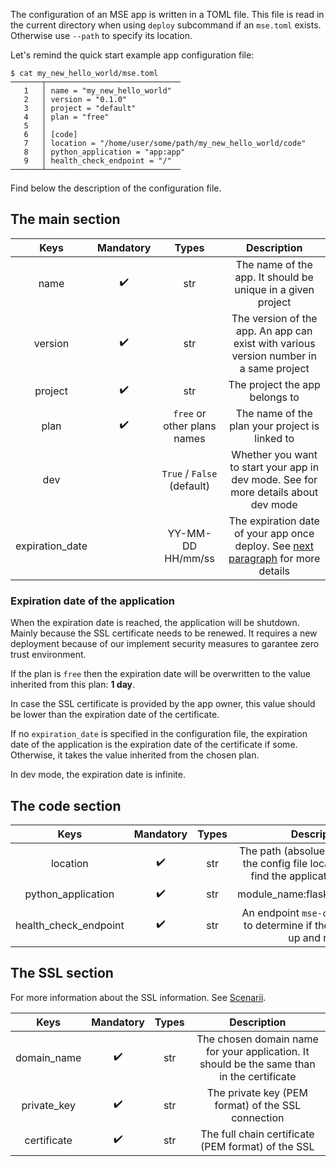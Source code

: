 The configuration of an MSE app is written in a TOML file. This file is read in the current directory when using `deploy` subcommand if an `mse.toml` exists. Otherwise use `--path` to specify its location.

Let's remind the quick start example app configuration file:

```{.bash}
$ cat my_new_hello_world/mse.toml 
───────┬──────────────────────────────
   1   │ name = "my_new_hello_world"
   2   │ version = "0.1.0"
   3   │ project = "default"
   4   │ plan = "free"
   5   │ 
   6   │ [code]
   7   │ location = "/home/user/some/path/my_new_hello_world/code"
   8   │ python_application = "app:app"
   9   │ health_check_endpoint = "/"
───────┴──────────────────────────────
```

Find below the description of the configuration file. 

## The main section

|      Keys       | Mandatory |            Types            |                                                               Description                                                               |
| :-------------: | :-------: | :-------------------------: | :-------------------------------------------------------------------------------------------------------------------------------------: |
|      name       |     ✔️     |             str             |                                       The name of the app. It should be unique in a given project                                       |
|     version     |     ✔️     |             str             |                         The version of the app. An app can exist with various version number in a same project                          |
|     project     |     ✔️     |             str             |                                                     The project the app belongs to                                                      |
|      plan       |     ✔️     | `free` or other plans names |                                             The name of the plan your project is linked to                                              |
|       dev       |           | `True` / `False` (default)  |                       Whether you want to start your app in dev mode. See <TODO> for more details about dev mode                        |  |
| expiration_date |           |      YY-MM-DD HH/mm/ss      | The expiration date of your app once deploy. See [next paragraph](configuration.md#expiration-date-of-the-application) for more details |

### Expiration date of the application

When the expiration date is reached, the application will be shutdown. Mainly because the SSL certificate needs to be renewed. It requires a new deployment because of our implement security measures to garantee zero trust environment.

If the plan is `free` then the expiration date will be overwritten to the value inherited from this plan: **1  day**. 

In case the SSL certificate is provided by the app owner, this value should be lower than the expiration date of the certificate.

If no `expiration_date` is specified in the configuration file, the expiration date of the application is the expiration date of the certificate if some. Otherwise, it takes the value inherited from the chosen plan. 

In dev mode, the expiration date is infinite.

## The code section

|         Keys          | Mandatory | Types |                                             Description                                              |
| :-------------------: | :-------: | :---: | :--------------------------------------------------------------------------------------------------: |
|       location        |     ✔️     |  str  | The path (absolue or relative from the config file location) where to find the application to deploy |
|  python_application   |     ✔️     |  str  |                                   module_name:flask_variable_name                                    |
| health_check_endpoint |     ✔️     |  str  |          An endpoint `mse-ctl` can request to determine if the application is up and ready           |

## The SSL section

For more information about the SSL information. See [Scenarii](scenarii.md).

|    Keys     | Mandatory | Types |                                        Description                                         |
| :---------: | :-------: | :---: | :----------------------------------------------------------------------------------------: |
| domain_name |     ✔️     |  str  | The chosen domain name for your application. It should be the same than in the certificate |
| private_key |     ✔️     |  str  |                     The private key (PEM format) of the SSL connection                     |
| certificate |     ✔️     |  str  |                    The full chain certificate  (PEM format) of the SSL                     |


